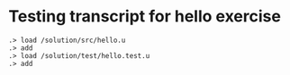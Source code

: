 # Testing transcript for hello exercise

```ucm
.> load /solution/src/hello.u
.> add
.> load /solution/test/hello.test.u
.> add
```
